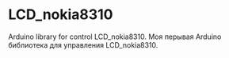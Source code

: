 # LCD_nokia8310
Arduino library for control LCD_nokia8310.
Моя перывая Arduino библиотека для управления LCD_nokia8310.
